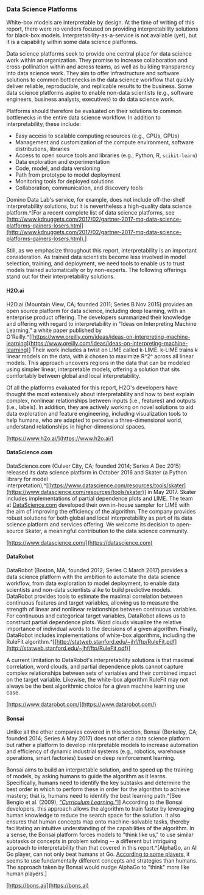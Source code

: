 ### Data Science Platforms

White-box models are interpretable by design. At the time of writing of this
report, there were no vendors focused on providing interpretability solutions
for black-box models. Interpretability-as-a-service is not available (yet), but
it is a capability within some data science platforms.

Data science platforms seek to provide one central place for data science work
within an organization. They promise to increase collaboration and
cross-pollination within and across teams, as well as building transparency
into data science work. They aim to offer infrastructure and software solutions
to common bottlenecks in the data science workflow that quickly deliver
reliable, reproducible, and replicable results to the business. Some data
science platforms aspire to enable non-data scientists (e.g., software
engineers, business analysts, executives) to do data science work.

Platforms should therefore be evaluated on their solutions to common
bottlenecks in the entire data science workflow. In addition to
interpretability, these include:

 - Easy access to scalable computing resources (e.g., CPUs, GPUs)
 - Management and customization of the compute environment, software
   distributions, libraries
 - Access to open source tools and libraries (e.g., Python, R, `scikit-learn`)
 - Data exploration and experimentation
 - Code, model, and data versioning
 - Path from prototype to model deployment
 - Monitoring tools for deployed solutions
 - Collaboration, communication, and discovery tools

Domino Data Lab's service, for example, does not include off-the-shelf
interpretability solutions, but it is nevertheless a high-quality data science
platform.^[For a recent complete list of data science platforms, see
[http://www.kdnuggets.com/2017/02/gartner-2017-mq-data-science-platforms-gainers-losers.html](http://www.kdnuggets.com/2017/02/gartner-2017-mq-data-science-platforms-gainers-losers.html).]

Still, as we emphasize throughout this report, interpretability is an important
consideration. As trained data scientists become less involved in model
selection, training, and deployment, we need tools to enable us to trust models
trained automatically or by non-experts. The following offerings stand out for
their interpretability solutions.

#### H2O.ai

H2O.ai (Mountain View, CA; founded 2011; Series B Nov 2015) provides an open
source platform for data science, including deep learning, with an enterprise
product offering. The developers summarized their knowledge and offering with
regard to interpretability in "Ideas on Interpreting Machine Learning," a white
paper published by
O'Reilly.^[[https://www.oreilly.com/ideas/ideas-on-interpreting-machine-learning](https://www.oreilly.com/ideas/ideas-on-interpreting-machine-learning)]
Their work includes a twist on LIME called k-LIME. k-LIME trains _k_ linear
models on the data, with _k_ chosen to maximize R^2^ across all linear models.
This approach uncovers regions in the data that can be modeled using simpler
linear, interpretable models, offering a solution that sits comfortably between
global and local interpretability.

Of all the platforms evaluated for this report, H2O's developers have thought
the most extensively about interpretability and how to best explain complex,
nonlinear relationships between inputs (i.e., features) and outputs (i.e.,
labels). In addition, they are actively working on novel solutions to aid data
exploration and feature engineering, including visualization tools to help
humans, who are adapted to perceive a three-dimensional world, understand
relationships in higher-dimensional spaces.

[https://www.h2o.ai/](https://www.h2o.ai/)

#### DataScience.com

DataScience.com (Culver City, CA; founded 2014; Series A Dec 2015) released its
data science platform in October 2016 and
Skater (a Python
library for model interpretation),^[[https://www.datascience.com/resources/tools/skater](https://www.datascience.com/resources/tools/skater)] in May 2017. Skater includes implementations
of partial dependence plots and LIME. The team at [DataScience.com](DataScience.com) developed
their own in-house sampler for LIME with the aim of improving the efficiency of
the algorithm. The company provides robust solutions for both global and local
interpretability as part of its data science platform and services offering. We
welcome its decision to open-source Skater, a meaningful contribution to the
data science community.

[https://www.datascience.com/](https://datascience.com)

#### DataRobot

DataRobot (Boston, MA; founded 2012; Series C March 2017) provides a data
science platform with the ambition to automate the data science workflow, from
data exploration to model deployment, to enable data scientists and non-data
scientists alike to build predictive models. DataRobot provides tools to
estimate the maximal correlation between continuous features and target
variables, allowing us to measure the strength of linear and nonlinear
relationships between continuous variables. For continuous and categorical
target variables, DataRobot allows us to construct partial dependence plots.
Word clouds visualize the relative importance of individual words to the
decisions of a given algorithm. Finally, DataRobot includes implementations of
white-box algorithms, including the RuleFit
algorithm.^[[http://statweb.stanford.edu/~jhf/ftp/RuleFit.pdf](http://statweb.stanford.edu/~jhf/ftp/RuleFit.pdf)]

A current limitation to DataRobot's interpretability solutions is that maximal
correlation, word clouds, and partial dependence plots cannot capture complex
relationships between sets of variables and their combined impact on the target
variable. Likewise, the white-box algorithm RuleFit may not always be the best
algorithmic choice for a given machine learning use case.

[https://www.datarobot.com/](https://www.datarobot.com/)

#### Bonsai

Unlike all the other companies covered in this section, Bonsai (Berkeley, CA;
founded 2014; Series A May 2017) does not offer a data science platform but
rather a platform to develop interpretable models to increase automation and
efficiency of dynamic industrial systems (e.g., robotics, warehouse operations,
smart factories) based on deep reinforcement learning.

Bonsai aims to build an interpretable solution, and to speed up the training of
models, by asking humans to guide the algorithm as it learns. Specifically,
humans need to identify the key subtasks and determine the best order in which
to perform these in order for the algorithm to achieve mastery; that is, humans
need to identify the best learning path.^[See Bengio et al. (2009),
[*"Curriculum Learning."*](http://dl.acm.org/citation.cfm?id=1553380)]]
According to the Bonsai developers, this approach allows the algorithm to train
faster by leveraging human knowledge to reduce the search space for the
solution. It also ensures that human concepts map onto machine-solvable tasks,
thereby facilitating an intuitive understanding of the capabilities of the
algorithm. In a sense, the Bonsai platform forces models to "think like us," to
use similar subtasks or concepts in problem solving -- a different but
intriguing approach to interpretability than that covered in this
report.^[AlphaGo, an AI Go player, can not only beat humans at Go.
[According to some players](https://news.ycombinator.com/item?id=11259022),
it seems to use fundamentally different concepts and strategies than humans.
The approach taken by Bonsai would nudge AlphaGo to "think" more like human
players.]

[https://bons.ai/](https://bons.ai)
